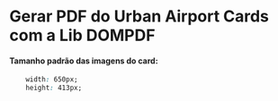 # Gerar PDF do Urban Airport Cards com a Lib DOMPDF
#### Tamanho padrão das imagens do card:
```css
    width: 650px;
    height: 413px;
```
